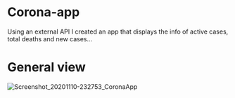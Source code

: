 # Corona-app
Using an external API I created an app that displays the info of active cases, total deaths and new cases...

# General view
![Screenshot_20201110-232753_CoronaApp](https://user-images.githubusercontent.com/68973694/98759840-ac7cac00-23b0-11eb-81a4-f7b09734116e.jpg)
